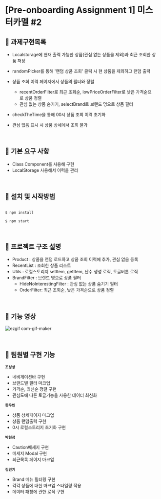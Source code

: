 # [Pre-onboarding Assignment 1] 미스터카멜 #2

## 📌 과제구현목록
- Localstorage에 현재 출력 가능한 상품(관심 없는 상품을 제외)과 최근 조회한 상품 저장

- randomPicker를 통해 '랜덤 상품 조회' 클릭 시 현 상품을 제외하고 랜덤 출력
- 상품 조회 이력 페이지에서 상품의 필터와 정렬
  - recentOrderFilter로 최근 조회순, lowPriceOrderFilter로 낮은 가격순으로 상품 정렬
  - 관심 없는 상품 숨기기, selectBrand로 브랜드 명으로 상품 필터
- checkTheTime을 통해 00시 상품 조회 이력 초기화
- 관심 없음 표시 시 상품 상세에서 조회 불가
</br>

## 📌 기본 요구 사항
- Class Component를 사용해 구현
- LocalStorage 사용해서 이력을 관리

</br>

## 📌 설치 및 시작방법

```

$ npm install

$ npm start

```

</br>

## 📌 프로젝트 구조 설명

- Product : 상품을 랜덤 로드하고 상품 조회 이력에 추가, 관심 없음 등록
- RecentList : 조회한 상품 리스트
- Utils : 로컬스토리지 setItem, getItem, 난수 생성 로직, 토글버튼 로직
- BrandFilter : 브랜드 명으로 상품 필터
    - HideNoInterestingFilter : 관심 없는 상품 숨기기 필터
    - OrderFilter: 최근 조회순, 낮은 가격순으로 상품 정렬

</br>

## 📌 기능 영상
![ezgif com-gif-maker](https://user-images.githubusercontent.com/55486644/127740694-5b4217c8-e903-4b5d-ae49-90387eda331f.gif)

</br>

## 📌 팀원별 구현 기능

__`조성상`__
- 네비게이션바 구현
- 브랜드별 필터 마크업
- 가격순, 최신순 정렬 구현
- 관심도에 따른 토글기능을 사용한 데이터 최신화

__`한우빈`__
- 상품 상세페이지 마크업
- 상품 랜덤출력 구현
- 0시 로컬스토리지 초기화 구현

__`박현정`__
- Caution메세지 구현
- 메세지 Modal 구현
- 최근목록 페이지 마크업

__`김민기`__
- Brand 메뉴 필터링 구현
- 각각 상품에 대한 마크업 스타일링 적용
- 데이터 패칭에 관한 로직 구현
